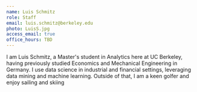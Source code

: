 ```yaml
---
name: Luis Schmitz
role: Staff
email: luis.schmitz@berkeley.edu
photo: LuisS.jpg
access_email: true
office_hours: TBD
---
```


I am Luis Schmitz, a Master's student in Analytics here at UC Berkeley, having previously studied Economics and Mechanical Engineering in Germany. I use data science in industrial and financial settings, leveraging data mining and machine learning. Outside of that, I am a keen golfer and enjoy sailing and skiing